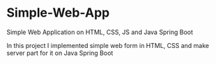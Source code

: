 # Simple-Web-App
Simple Web Application on HTML, CSS, JS and Java Spring Boot

In this project I implemented simple web form in HTML, CSS and make server part for it on Java Spring Boot
